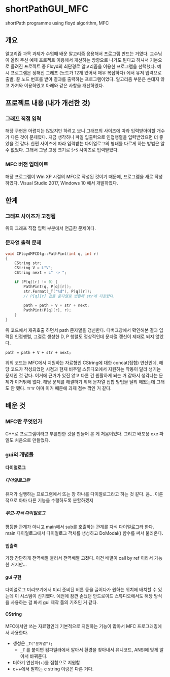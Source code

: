 # shortPathGUI_MFC
shortPath programme using floyd algorithm, MFC

## 개요
알고리즘 과목 과제가 수업때 배운 알고리즘 응용해서 프로그램 만드는 거였다. 교수님이 올려 주신 예제 프로젝트 이용해서 개선하는 방향으로 나가도 된다고 하셔서 기본으로 올려진 프로젝트 중 Floyd의 최단경로 알고리즘을 이용한 프로그램을 선택했다. 예시 프로그램은 정해진 그래프 (노드가 12개 있어서 매우 복잡하다) 에서 유저 입력으로 출발, 끝 노드 번호를 받아 결과를 출력하는 프로그램이었다. 알고리즘 부분은 손대지 않고 가져와 이용하였고 아래와 같은 사항을 개선하였다.
## 프로젝트 내용 (내가 개선한 것)
### 그래프 직접 입력
해당 구현은 어렵지는 않았지만 하려고 보니 그래프의 사이즈에 따라 입력받아야할 개수가 다른 것이 문제였다. 지금 생각하니 파일 입출력으로 인접행렬을 입력받았으면 더 좋았을 것 같다. 한편 사이즈에 따라 입력받는 다이얼로그의 형태를 다르게 하는 방법은 알 수 없었다. 그래서 그냥 고정 크기로 ``5*5`` 사이즈로 입력받았다.
### MFC 버전 업데이트
해당 프로그램이 Win XP 시절의 MFC로 작성된 것이기 때문에, 프로그램을 새로 작성하였다. Visual Studio 2017, Windows 10 에서 개발하였다.
## 한계
### 그래프 사이즈가 고정됨 
위의 그래프 직접 입력 부분에서 언급한 문제이다.
### 문자열 출력 문제
```c
void CFloydMFCDlg::PathPint(int q, int r)
{
	CString str;
	CString V = L"V";
	CString next = L" -> ";

	if (P[q][r] != 0) {
		PathPint(q, P[q][r]);
		str.Format(_T("%d"), P[q][r]);
		// P[q][r] 값을 문자열로 변환해 str에 저장한다.
		
		path = path + V + str + next;
		PathPint(P[q][r], r);
	}
}
```
위 코드에서 재귀호출 하면서 path 문자열을 갱신한다. 디버그창에서 확인해본 결과 입력된 인접행렬, 그걸로 생성한 D, P 행렬도 정상적인데 문자열 갱신이 제대로 되지 않았다.

```
path = path + V + str + next;
```
위의 코드는 MFC에서 지원하는 자료형인 CString에 대한 concat(접합) 연산인데, 해당 코드가 작성되었던 시점과 현재 비주얼 스튜디오에서 지원하는 작동이 달라 생기는 문제인 것 같다. 이거에 근거가 있진 않고 다른 건 원활하게 되는 거 같아서 생각나는 문제가 이거밖에 없다. 해당 문제를 해결하기 위해 문자열 접합 방법을 달리 해봤는데 그래도 안 됐다. ㅠㅠ 아마 이거 때문에 과제 점수 깎인 거 같다.

## 배운 것
### MFC란 무엇인가 
C++로 프로그램이라고 부를만한 것을 만들어 본 게 처음이었다. 그리고 배포용 exe 파일도 처음으로 만들었다.
### gui의 개념들
#### 다이얼로그
##### 다이얼로그란
유저가 실행하는 프로그램에서 뜨는 창 하나를 다이얼로그라고 하는 것 같다. 음... 이론적으로 아마 다른 기능을 수행하도록 분할하겠지
##### 부모-자식 다이얼로그
평등한 관계가 아니고 main에서 sub를 호출하는 관계를 자식 다이얼로그라 한다. main 다이얼로그에서 다이얼로그 객체를 생성하고 DoModal() 함수를 써서 불러온다.
#### 입출력
가장 간단하게 전역배열 불러서 전역배열 고쳤다. 이건 배열이 call by ref 이라서 가능한 거지만...
#### gui 구현
다이얼로그 미리보기에서 미리 준비된 버튼 등을 끌어다가 원하는 위치에 배치할 수 있는데 이 시스템이 신기했다. 예전에 잠깐 손댔던 안드로이드 스튜디오에서도 해당 방식을 사용하는 걸 봐서 gui 제작 툴의 기초인 거 같다.
#### CString
MFC에서만 쓰는 자료형인데 기본적으로 지원하는 기능이 많아서 MFC 프로그래밍에서 사용한다.
* 생성은 ``_T("문자열");``
    * ``_T`` 를 붙이면 컴파일러에서 알아서 환경을 찾아내서 유니코드, ANSI에 맞게 알아서 바꿔준다.
* 더하기 연산자(+)를 접합으로 지원함
* c++에서 말하는 c string 이랑은 다른 거다.

